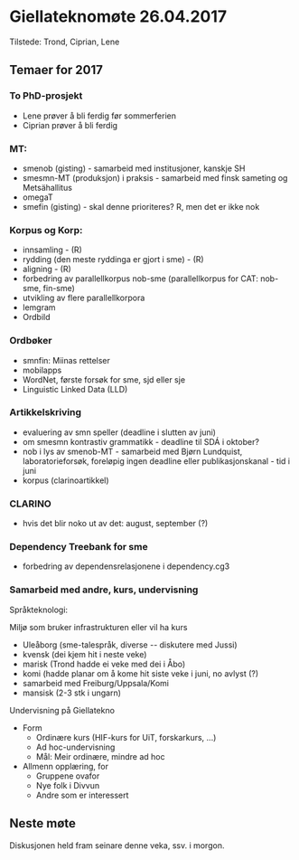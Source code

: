 # Giellateknomøte 26.04.2017

Tilstede: Trond, Ciprian, Lene

##  Temaer for 2017

###  To PhD-prosjekt
* Lene prøver å bli ferdig før sommerferien
* Ciprian prøver å bli ferdig

###  MT:
* smenob (gisting) - samarbeid med institusjoner, kanskje SH
* smesmn-MT (produksjon) i praksis - samarbeid med finsk sameting og Metsähallitus
* omegaT
* smefin (gisting) - skal denne prioriteres? R, men det er ikke nok

###  Korpus og Korp:
* innsamling - (R)
* rydding (den meste ryddinga er gjort i sme) - (R)
* aligning - (R)
* forbedring av parallellkorpus nob-sme (parallellkorpus for CAT: nob-sme, fin-sme)
* utvikling av flere parallellkorpora
* lemgram
* Ordbild

###  Ordbøker
* smnfin: Miinas rettelser
* mobilapps
* WordNet,  første forsøk for sme, sjd eller sje
* Linguistic Linked Data (LLD)

###  Artikkelskriving
* evaluering av smn speller (deadline i slutten av juni)
* om smesmn kontrastiv grammatikk - deadline til SDÁ i oktober?
* nob i lys av smenob-MT - samarbeid med Bjørn Lundquist, laboratorieforsøk, foreløpig ingen deadline eller publikasjonskanal - tid i juni
* korpus (clarinoartikkel)

###  CLARINO
* hvis det blir noko ut av det: august, september (?)

###  Dependency Treebank for sme
* forbedring av dependensrelasjonene i dependency.cg3

###  Samarbeid med andre, kurs, undervisning

Språkteknologi:

Miljø som bruker infrastrukturen eller vil ha kurs
* Uleåborg (sme-talespråk, diverse -- diskutere med Jussi)
* kvensk (dei kjem hit i neste veke)
* marisk (Trond hadde ei veke med dei i Åbo)
* komi (hadde planar om å kome hit siste veke i juni, no avlyst (?)
* samarbeid med Freiburg/Uppsala/Komi
* mansisk (2-3 stk i ungarn)

Undervisning på Giellatekno

* Form
    - Ordinære kurs (HIF-kurs for UiT, forskarkurs, ...)
    - Ad hoc-undervisning
    - Mål: Meir ordinære, mindre ad hoc
* Allmenn opplæring, for
    - Gruppene ovafor
    - Nye folk i Divvun
    - Andre som er interessert

## Neste møte

Diskusjonen held fram seinare denne veka, ssv. i morgon.
